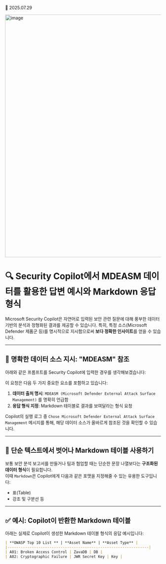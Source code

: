 📅 2025.07.29

<img width="562" height="782" alt="image" src="https://github.com/user-attachments/assets/b26c7b7e-be66-439c-8156-39c340e8e7d0" />

# 🔍 Security Copilot에서 MDEASM 데이터를 활용한 답변 예시와 Markdown 응답 형식

Microsoft Security Copilot은 자연어로 입력된 보안 관련 질문에 대해 풍부한 데이터 기반의 분석과 정형화된 결과를 제공할 수 있습니다. 특히, 특정 소스(Microsoft Defender 제품군 등)를 명시적으로 지시함으로써 **보다 정확한 인사이트**를 얻을 수 있습니다.

---

## 🎯 명확한 데이터 소스 지시: "MDEASM" 참조

아래와 같은 프롬프트를 Security Copilot에 입력한 경우를 생각해보겠습니다:


이 요청은 다음 두 가지 중요한 요소를 포함하고 있습니다:

1. **데이터 출처 명시**: `MDEASM (Microsoft Defender External Attack Surface Management)` 를 명확히 언급함
2. **응답 형식 지정**: Markdown 테이블로 결과를 보여달라는 형식 요청

Copilot의 실행 로그 중 `Chose Microsoft Defender External Attack Surface Management` 메시지를 통해, 해당 데이터 소스가 올바르게 참조된 것을 확인할 수 있습니다.

---

## 🧾 단순 텍스트에서 벗어나 Markdown 테이블 사용하기

보통 보안 분석 보고서를 만들거나 팀과 협업할 때는 단순한 문장 나열보다는 **구조화된 데이터 형식**이 필요합니다.  
이때 `Markdown`은 Copilot에게 다음과 같은 포맷을 지정해줄 수 있는 유용한 도구입니다:

- 표(Table)
- 강조 및 구분선 등

---

## ✅ 예시: Copilot이 반환한 Markdown 테이블

아래는 실제로 Copilot이 생성한 Markdown 테이블 형식의 응답 예시입니다:

```markdown
| **OWASP Top 10 List ** | **Asset Name** | **Asset Type** |
|----------------------------------------------------------------| 
| A01: Broken Access Control | ZavaDB | DB |
| A02: Cryptographic Failure | JWR Secret Key | Key |
```
